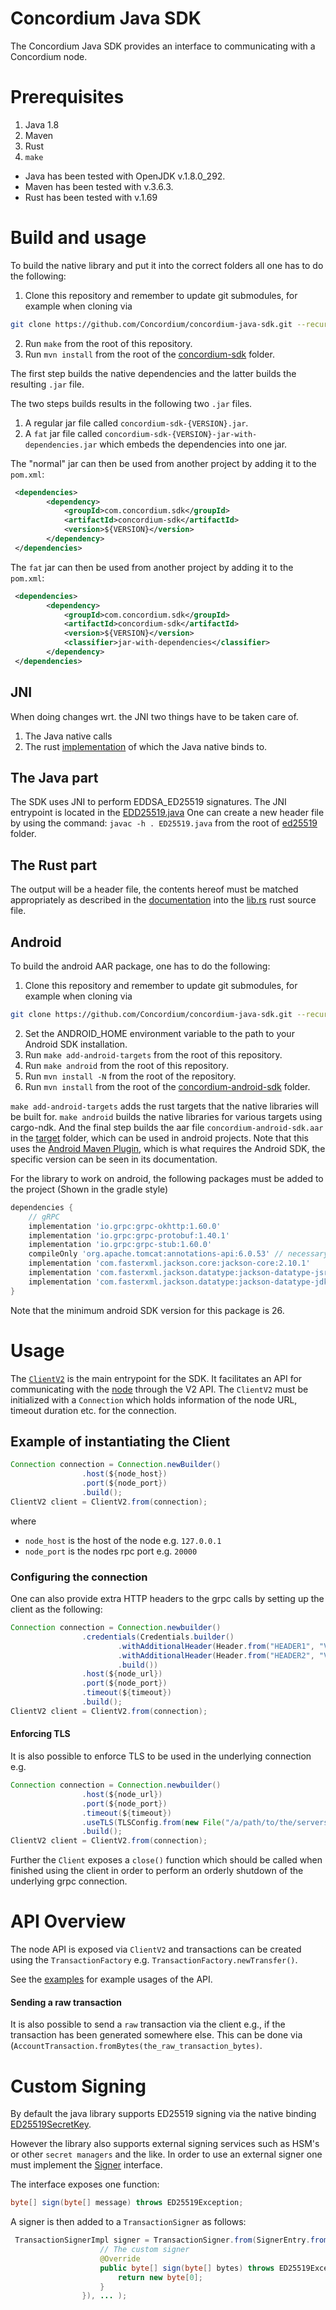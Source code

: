 # Concordium Java SDK
The Concordium Java SDK provides an interface to communicating with a Concordium node.


# Prerequisites
1. Java 1.8
1. Maven
1. Rust
1. `make`

- Java has been tested with OpenJDK v.1.8.0_292.
- Maven has been tested with v.3.6.3.
- Rust has been tested with v.1.69


# Build and usage
To build the native library and put it into the correct folders all one has to do the following:

1. Clone this repository and remember to update git submodules, for example when cloning via
```bash
git clone https://github.com/Concordium/concordium-java-sdk.git --recurse-submodules
```
2. Run `make` from the root of this repository.
3. Run `mvn install` from the root of the [concordium-sdk](./concordium-sdk) folder.

The first step builds the native dependencies and the latter builds the resulting `.jar` file.

The two steps builds results in the following two `.jar` files.
1. A regular jar file called `concordium-sdk-{VERSION}.jar`.
2. A `fat` jar file called `concordium-sdk-{VERSION}-jar-with-dependencies.jar` which embeds the dependencies into one jar.

The "normal" jar can then be used from another project by adding it to the `pom.xml`:

```xml
 <dependencies>
        <dependency>
            <groupId>com.concordium.sdk</groupId>
            <artifactId>concordium-sdk</artifactId>
            <version>${VERSION}</version>
        </dependency>
 </dependencies>
```

The `fat` jar can then be used from another project by adding it to the `pom.xml`:

```xml
 <dependencies>
        <dependency>
            <groupId>com.concordium.sdk</groupId>
            <artifactId>concordium-sdk</artifactId>
            <version>${VERSION}</version>
            <classifier>jar-with-dependencies</classifier>
        </dependency>
 </dependencies>
```

## JNI
When doing changes wrt. the JNI two things have to be taken care of.
1. The Java native calls
1. The rust [implementation](./crypto-jni) of which the Java native binds to.

## The Java part
The SDK uses JNI to perform EDDSA_ED25519 signatures.
The JNI entrypoint is located in the [EDD25519.java](./concordium-sdk/src/main/java/com/concordium/sdk/crypto/ed25519/ED25519.java)
One can create a new header file by using the command: `javac -h . ED25519.java` from the root of [ed25519](./concordium-sdk/src/main/java/com/concordium/sdk/crypto/ed25519) folder.

## The Rust part

The output will be a header file, the contents hereof must be matched appropriately as described in the [documentation](https://docs.rs/jni/0.19.0/jni/) into the [lib.rs](crypto-jni/src/lib.rs) rust source file.

## Android
To build the android AAR package, one has to do the following:

1. Clone this repository and remember to update git submodules, for example when cloning via
```bash
git clone https://github.com/Concordium/concordium-java-sdk.git --recurse-submodules
```
2. Set the ANDROID_HOME environment variable to the path to your Android SDK installation.
3. Run `make add-android-targets` from the root of this repository.
4. Run `make android` from the root of this repository.
4. Run `mvn install -N` from the root of the repository.
5. Run `mvn install` from the root of the [concordium-android-sdk](./concordium-android-sdk) folder.

`make add-android-targets` adds the rust targets that the native libraries will be built for.
`make android` builds the native libraries for various targets using cargo-ndk.
And the final step builds the aar file `concordium-android-sdk.aar` in the [target](./concordium-android-sdk/target)  folder, which can be used in android projects.
Note that this uses the [Android Maven Plugin](http://simpligility.github.io/android-maven-plugin/), which is what requires the Android SDK, the specific version can be seen in its documentation.

For the library to work on android, the following packages must be added to the project (Shown in the gradle style)
```gradle
dependencies {
    // gRPC
    implementation 'io.grpc:grpc-okhttp:1.60.0'
    implementation 'io.grpc:grpc-protobuf:1.40.1'
    implementation 'io.grpc:grpc-stub:1.60.0'
    compileOnly 'org.apache.tomcat:annotations-api:6.0.53' // necessary for Java 9+
    implementation 'com.fasterxml.jackson.core:jackson-core:2.10.1'
    implementation 'com.fasterxml.jackson.datatype:jackson-datatype-jsr310:2.10.1'
    implementation 'com.fasterxml.jackson.datatype:jackson-datatype-jdk8:2.10.1'
}
```

Note that the minimum android SDK version for this package is 26.

# Usage
The [`ClientV2`](./concordium-java-sdk/blob/main/concordium-sdk/src/main/java/com/concordium/sdk/ClientV2.java) is the main entrypoint for the SDK.
It facilitates an API for communicating with the [node](https://github.com/Concordium/concordium-node) through the V2 API.
The `ClientV2` must be initialized with a `Connection` which holds information of the node URL, timeout duration etc. for the connection.

## Example of instantiating the Client
```java
Connection connection = Connection.newBuilder()
                .host(${node_host})
                .port(${node_port})
                .build();
ClientV2 client = ClientV2.from(connection);
```

where

- `node_host`  is the host of the node e.g. `127.0.0.1`
- `node_port` is the nodes rpc port e.g. `20000`

### Configuring the connection

One can also provide extra HTTP headers to the grpc calls by setting up the client as the following:

```java
Connection connection = Connection.newbuilder()
                .credentials(Credentials.builder()
                        .withAdditionalHeader(Header.from("HEADER1", "VALUE1"))
                        .withAdditionalHeader(Header.from("HEADER2", "VALUE2"))
                        .build())
                .host(${node_url})
                .port(${node_port})
                .timeout(${timeout})
                .build();
ClientV2 client = ClientV2.from(connection);
```

#### Enforcing TLS

It is also possible to enforce TLS to be used in the underlying connection e.g.

```java
Connection connection = Connection.newbuilder()
                .host(${node_url})
                .port(${node_port})
                .timeout(${timeout})
                .useTLS(TLSConfig.from(new File("/a/path/to/the/servers/certificate.pem")))
                .build();
ClientV2 client = ClientV2.from(connection);
```

Further the `Client` exposes a `close()` function which should be called when finished using the client in order to
perform an orderly shutdown of the underlying grpc connection.

# API Overview

The node API is exposed via `ClientV2` and transactions can be created using the `TransactionFactory` e.g. `TransactionFactory.newTransfer()`.

See the [examples](./concordium-sdk-examples/src/main/java/com/concordium/sdk/examples) for example usages of the API.

#### Sending a raw transaction
It is also possible to send a `raw` transaction via the client e.g., if the transaction has been generated somewhere else.
This can be done via (`AccountTransaction.fromBytes(the_raw_transaction_bytes)`.


# Custom Signing
By default the java library supports ED25519 signing via the native binding [ED25519SecretKey](./concordium-sdk/src/main/java/com/concordium/sdk/crypto/ed25519/ED25519SecretKey.java).

However the library also supports external signing services such as HSM's or other `secret managers` and the like.
In order to use an external signer one must implement the [Signer](./concordium-sdk/src/main/java/com/concordium/sdk/transactions/Signer.java) interface.

The interface exposes one function:

```java
byte[] sign(byte[] message) throws ED25519Exception;
```

A signer is then added to a `TransactionSigner` as follows:

```java
 TransactionSignerImpl signer = TransactionSigner.from(SignerEntry.from(Index.from(0), Index.from(1), new Signer() {
                    // The custom signer
                    @Override
                    public byte[] sign(byte[] bytes) throws ED25519Exception {
                        return new byte[0];
                    }
                }), ... );

```
